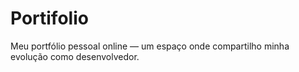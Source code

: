 # Portifolio
Meu portfólio pessoal online — um espaço onde compartilho minha evolução como desenvolvedor. 

